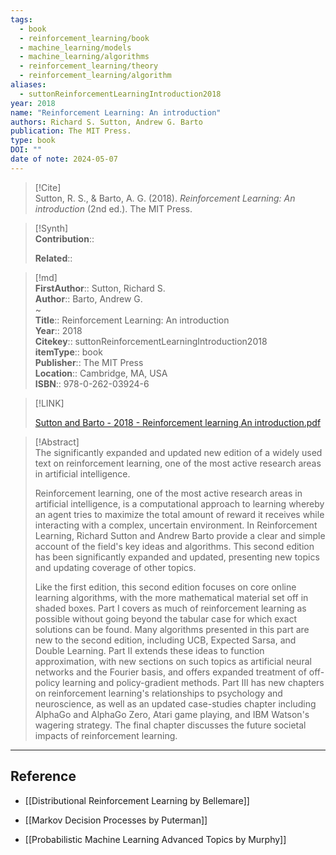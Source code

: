 ```yaml
---
tags:
  - book
  - reinforcement_learning/book
  - machine_learning/models
  - machine_learning/algorithms
  - reinforcement_learning/theory
  - reinforcement_learning/algorithm
aliases:
  - suttonReinforcementLearningIntroduction2018
year: 2018
name: "Reinforcement Learning: An introduction"
authors: Richard S. Sutton, Andrew G. Barto
publication: The MIT Press.
type: book
DOI: ""
date of note: 2024-05-07
---
```


> [!Cite]  
> Sutton, R. S., & Barto, A. G. (2018). _Reinforcement Learning: An introduction_ (2nd ed.). The MIT Press.

>[!Synth]  
>**Contribution**::  
>  
>**Related**::   
>  
  
>[!md]  
> **FirstAuthor**:: Sutton, Richard S.  
> **Author**:: Barto, Andrew G.  
~  
> **Title**:: Reinforcement Learning: An introduction  
> **Year**:: 2018  
> **Citekey**:: suttonReinforcementLearningIntroduction2018  
> **itemType**:: book  
> **Publisher**:: The MIT Press  
> **Location**:: Cambridge, MA, USA  
> **ISBN**:: 978-0-262-03924-6  

> [!LINK]  
> 
> [Sutton and Barto - 2018 - Reinforcement learning An introduction.pdf](file:///home/lukexie/Documents/Papers/storage/RH3HACIM/Sutton%20and%20Barto%20-%202018%20-%20Reinforcement%20learning%20An%20introduction.pdf) 
>  

> [!Abstract]  
> The significantly expanded and updated new edition of a widely used text on reinforcement learning, one of the most active research areas in artificial intelligence.
> 
> Reinforcement learning, one of the most active research areas in artificial intelligence, is a computational approach to learning whereby an agent tries to maximize the total amount of reward it receives while interacting with a complex, uncertain environment. In Reinforcement Learning, Richard Sutton and Andrew Barto provide a clear and simple account of the field's key ideas and algorithms. This second edition has been significantly expanded and updated, presenting new topics and updating coverage of other topics.
> 
> Like the first edition, this second edition focuses on core online learning algorithms, with the more mathematical material set off in shaded boxes. Part I covers as much of reinforcement learning as possible without going beyond the tabular case for which exact solutions can be found. Many algorithms presented in this part are new to the second edition, including UCB, Expected Sarsa, and Double Learning. Part II extends these ideas to function approximation, with new sections on such topics as artificial neural networks and the Fourier basis, and offers expanded treatment of off-policy learning and policy-gradient methods. Part III has new chapters on reinforcement learning's relationships to psychology and neuroscience, as well as an updated case-studies chapter including AlphaGo and AlphaGo Zero, Atari game playing, and IBM Watson's wagering strategy. The final chapter discusses the future societal impacts of reinforcement learning.  






---
## Reference

- [[Distributional Reinforcement Learning by Bellemare]]


- [[Markov Decision Processes by Puterman]]
- [[Probabilistic Machine Learning Advanced Topics by Murphy]]